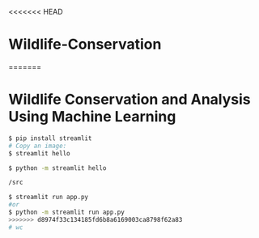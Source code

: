 <<<<<<< HEAD
# Wildlife-Conservation
=======
# Wildlife Conservation and Analysis Using Machine Learning


```bash
$ pip install streamlit
# Copy an image:
$ streamlit hello

$ python -m streamlit hello

/src

$ streamlit run app.py
#or
$ python -m streamlit run app.py
>>>>>>> d8974f33c134185fd6b8a6169003ca8798f62a83
# wc
